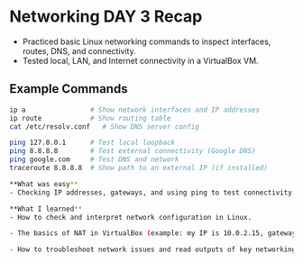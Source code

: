 # Networking DAY 3 Recap

- Practiced basic Linux networking commands to inspect interfaces, routes, DNS, and connectivity.
- Tested local, LAN, and Internet connectivity in a VirtualBox VM.

## Example Commands

```bash
ip a                # Show network interfaces and IP addresses
ip route            # Show routing table
cat /etc/resolv.conf   # Show DNS server config

ping 127.0.0.1      # Test local loopback
ping 8.8.8.8        # Test external connectivity (Google DNS)
ping google.com     # Test DNS and network
traceroute 8.8.8.8  # Show path to an external IP (if installed)

**What was easy**
- Checking IP addresses, gateways, and using ping to test connectivity.

**What I learned**
- How to check and interpret network configuration in Linux.

- The basics of NAT in VirtualBox (example: my IP is 10.0.2.15, gateway is 10.0.2.2).

- How to troubleshoot network issues and read outputs of key networking tools.